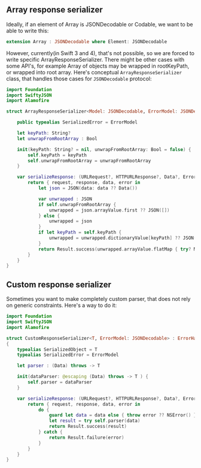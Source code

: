 ## Array response serializer

Ideally, if an element of Array is JSONDecodable or Codable, we want to be able to write this:

```swift
extension Array : JSONDecodable where Element: JSONDecodable
```

However, currently(in Swift 3 and 4), that's not possible, so we are forced to write specific ArrayResponseSerializer. There might be other cases with some API's, for example Array of objects may be wrapped in rootKeyPath, or wrapped into root array. Here's conceptual `ArrayResponseSerializer` class, that handles those cases for `JSONDecodable` protocol:

```swift
import Foundation
import SwiftyJSON
import Alamofire

struct ArrayResponseSerializer<Model: JSONDecodable, ErrorModel: JSONDecodable> : ErrorHandlingDataResponseSerializerProtocol {

    public typealias SerializedError = ErrorModel

    let keyPath: String?
    let unwrapFromRootArray : Bool

    init(keyPath: String? = nil, unwrapFromRootArray: Bool = false) {
        self.keyPath = keyPath
        self.unwrapFromRootArray = unwrapFromRootArray
    }

    var serializeResponse: (URLRequest?, HTTPURLResponse?, Data?, Error?) -> Result<[Model]> {
        return { request, response, data, error in
            let json = JSON(data: data ?? Data())

            var unwrapped : JSON
            if self.unwrapFromRootArray {
                unwrapped = json.arrayValue.first ?? JSON([])
            } else {
                unwrapped = json
            }
            if let keyPath = self.keyPath {
                unwrapped = unwrapped.dictionaryValue[keyPath] ?? JSON([])
            }
            return Result.success(unwrapped.arrayValue.flatMap { try? Model(json: $0) })
        }
    }
}
```

## Custom response serializer

Sometimes you want to make completely custom parser, that does not rely on generic constraints. Here's a way to do it:

```swift
import Foundation
import SwiftyJSON
import Alamofire

struct CustomResponseSerializer<T, ErrorModel: JSONDecodable> : ErrorHandlingDataResponseSerializerProtocol
{
    typealias SerializedObject = T
    typealias SerializedError = ErrorModel

    let parser : (Data) throws -> T

    init(dataParser: @escaping (Data) throws -> T ) {
        self.parser = dataParser
    }

    var serializeResponse: (URLRequest?, HTTPURLResponse?, Data?, Error?) -> Result<T> {
        return { request, response, data, error in
            do {
                guard let data = data else { throw error ?? NSError() }
                let result = try self.parser(data)
                return Result.success(result)
            } catch {
                return Result.failure(error)
            }
        }
    }
}
```
